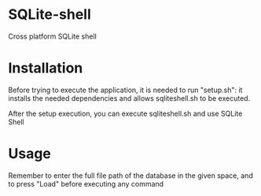 # SQLite-shell
Cross platform SQLite shell

# Installation
Before trying to execute the application, it is needed to run "setup.sh": it installs the needed dependencies and allows sqliteshell.sh to be executed.

After the setup execution, you can execute sqliteshell.sh and use SQLite Shell

# Usage

Remember to enter the full file path of the database in the given space, and to press "Load" before executing any command
